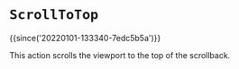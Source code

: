 # `ScrollToTop`

{{since('20220101-133340-7edc5b5a')}}

This action scrolls the viewport to the top of the scrollback.

